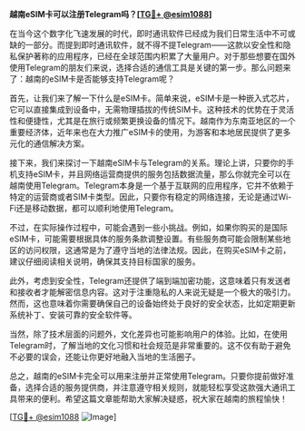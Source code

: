 **越南eSIM卡可以注册Telegram吗？[[TG💪+ @esim1088](https://t.me/s/esim1088)]**

在当今这个数字化飞速发展的时代，即时通讯软件已经成为我们日常生活中不可或缺的一部分。而提到即时通讯软件，就不得不提Telegram——这款以安全性和隐私保护著称的应用程序，已经在全球范围内积累了大量用户。对于那些想要在国外使用Telegram的朋友们来说，选择合适的通信工具是关键的第一步。那么问题来了：越南的eSIM卡是否能够支持Telegram呢？

首先，让我们来了解一下什么是eSIM卡。简单来说，eSIM卡是一种嵌入式芯片，它可以直接集成到设备中，无需物理插拔的传统SIM卡。这种技术的优势在于灵活性和便捷性，尤其是在旅行或频繁更换设备的情况下。越南作为东南亚地区的一个重要经济体，近年来也在大力推广eSIM卡的使用，为游客和本地居民提供了更多元化的通信解决方案。

接下来，我们来探讨一下越南eSIM卡与Telegram的关系。理论上讲，只要你的手机支持eSIM卡，并且网络运营商提供的服务包括数据流量，那么你就完全可以在越南使用Telegram。Telegram本身是一个基于互联网的应用程序，它并不依赖于特定的运营商或者SIM卡类型。因此，只要你有稳定的网络连接，无论是通过Wi-Fi还是移动数据，都可以顺利地使用Telegram。

不过，在实际操作过程中，可能会遇到一些小挑战。例如，如果你购买的是国际eSIM卡，可能需要根据具体的服务条款调整设置。有些服务商可能会限制某些地区的访问权限，这通常是为了遵守当地的法律法规。因此，在购买eSIM卡之前，建议仔细阅读相关说明，确保其支持目标国家的服务。

此外，考虑到安全性，Telegram还提供了端到端加密功能，这意味着只有发送者和接收者才能解密信息内容。这对于注重隐私的人来说无疑是一个极大的吸引力。然而，这也意味着你需要确保自己的设备始终处于良好的安全状态，比如定期更新系统补丁、安装可靠的安全软件等。

当然，除了技术层面的问题外，文化差异也可能影响用户的体验。比如，在使用Telegram时，了解当地的文化习惯和社会规范是非常重要的。这不仅有助于避免不必要的误会，还能让你更好地融入当地的生活圈子。

总之，越南的eSIM卡完全可以用来注册并正常使用Telegram。只要你提前做好准备，选择合适的服务提供商，并注意遵守相关规则，就能轻松享受这款强大通讯工具带来的便利。希望这篇文章能帮助大家解决疑惑，祝大家在越南的旅程愉快！

[[TG💪+ @esim1088](https://t.me/s/esim1088) ![Image](https://i.postimg.cc/4NQfJmqS/Snipaste-2025-05-13-00-14-12.png)]
